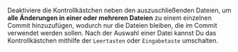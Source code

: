 Deaktiviere die Kontrollkästchen neben den auszuschließenden Dateien, um **alle Änderungen in einer oder mehreren Dateien** zu einem einzelnen Commit hinzuzufügen, wodurch nur die Dateien bleiben, die im Commit verwendet werden sollen. Nach der Auswahl einer Datei kannst Du das Kontrollkästchen mithilfe der `Leertasten` oder `Eingabetaste` umschalten.
